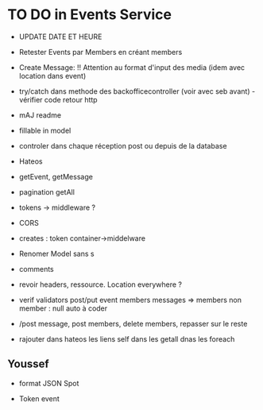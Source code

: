 # TO DO in Events Service

- UPDATE DATE ET HEURE
- Retester Events par Members en créant members

- Create Message: !! Attention au format d'input des media (idem avec location dans event)
- try/catch dans methode des backofficecontroller (voir avec seb avant)
  -vérifier code retour http
- mAJ readme

- fillable in model

- controler dans chaque réception post ou depuis de la database

- Hateos

- getEvent, getMessage

- pagination getAll

- tokens -> middleware ?

- CORS
- creates : token container->middelware

- Renomer Model sans s
- comments
- revoir headers, ressource. Location everywhere ?
- verif validators post/put event members messages => members non member : null auto à coder

- /post message, post members, delete members, repasser sur le reste

- rajouter dans hateos les liens self dans les getall dnas les foreach

## Youssef

- format JSON Spot

- Token event
